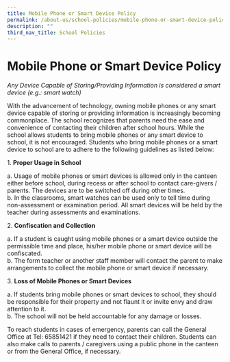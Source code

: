 ```yaml
---
title: Mobile Phone or Smart Device Policy
permalink: /about-us/school-policies/mobile-phone-or-smart-device-policy/
description: ""
third_nav_title: School Policies
---
```

# **Mobile Phone or Smart Device Policy**

_Any Device Capable of Storing/Providing Information is considered a smart device (e.g.: smart watch)_  
  
With the advancement of technology, owning mobile phones or any smart device capable of storing or providing information is increasingly becoming commonplace. The school recognizes that parents need the ease and convenience of contacting their children after school hours. While the school allows students to bring mobile phones or any smart device to school, it is not encouraged. Students who bring mobile phones or a smart device to school are to adhere to the following guidelines as listed below:  
  

1\.  **Proper Usage in School**

a.  Usage of mobile phones or smart devices is allowed only in the canteen either before school, during recess or after school to contact care-givers / parents. The devices are to be switched off during other times.      
b.  In the classrooms, smart watches can be used only to tell time during non-assessment or examination period. All smart devices will be held by the teacher during assessments and examinations.

2\.  **Confiscation and Collection**

a.  If a student is caught using mobile phones or a smart device outside the permissible time and place, his/her mobile phone or smart device will be confiscated.    
b.  The form teacher or another staff member will contact the parent to make arrangements to collect the mobile phone or smart device if necessary.

3\.  **Loss of Mobile Phones or Smart Devices**

a.  If students bring mobile phones or smart devices to school, they should be responsible for their property and not flaunt it or invite envy and draw attention to it.    
b.  The school will not be held accountable for any damage or losses.

  
To reach students in cases of emergency, parents can call the General Office at Tel: 65851421 if they need to contact their children. Students can also make calls to parents / caregivers using a public phone in the canteen or from the General Office, if necessary.